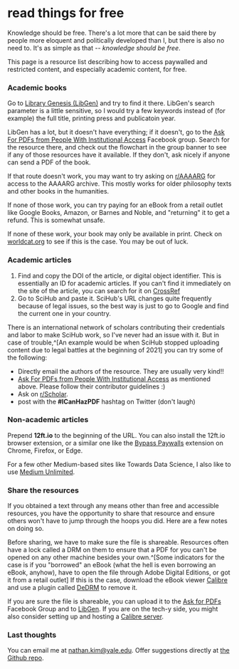 # read things for free

Knowledge should be free. There's a lot more that can be said there by
people more eloquent and politically developed than I, but there is
also no need to. It's as simple as that -- _knowledge should be free_.

This page is a resource list describing how to access paywalled and
restricted content, and especially academic content, for free.

### Academic books

Go to [Library Genesis (LibGen)](https://libgen.is) and try to find it
there. LibGen's search parameter is a little sensitive, so I would try
a few keywords instead of (for example) the full title, printing press
and publicatoin year.

LibGen has a lot, but it doesn't have everything; if it doesn't, go to
the
[Ask For PDFs from People With Institutional Access](https://www.facebook.com/groups/850609558335839/)
Facebook group. Search for the resource there, and check out the
flowchart in the group banner to see if any of those resources have it
available. If they don't, ask nicely if anyone can send a PDF of the
book.

If that route doesn't work, you may want to try asking on
[r/AAAARG](https://www.reddit.com/r/AAAARG/) for access to the AAAARG
archive. This mostly works for older philosophy texts and other books
in the humanities.

If none of those work, you can try paying for an eBook from a retail
outlet like Google Books, Amazon, or Barnes and Noble, and "returning"
it to get a refund. This is somewhat unsafe.

If none of these work, your book may only be available in print. Check
on [worldcat.org](https://www.worldcat.org/) to see if this is the
case. You may be out of luck.

### Academic articles

1. Find and copy the DOI of the article, or digital object identifier.
   This is essentially an ID for academic articles. If you can't find
   it immediately on the site of the article, you can search for it on
   [CrossRef](https://www.crossref.org/guestquery/)
2. Go to SciHub and paste it. SciHub's URL changes quite frequently
   because of legal issues, so the best way is just to go to Google
   and find the current one in your country.

There is an international network of scholars contributing their
credentials and labor to make SciHub work, so I've never had an issue
with it. But in case of trouble,^[An example would be when SciHub
stopped uploading content due to legal battles at the beginning of
2021] you can try some of the following:

- Directly email the authors of the resource. They are usually very
  kind!!
- [Ask For PDFs from People With Institutional Access](https://www.facebook.com/groups/850609558335839/)
  as mentioned above. Please follow their contributor guidelines :)
- Ask on [r/Scholar](https://www.reddit.com/r/Scholar/).
- post with the **#ICanHazPDF** hashtag on Twitter (don't laugh)

### Non-academic articles

Prepend **12ft.io** to the beginning of the URL. You can also install
the 12ft.io browser extension, or a similar one like the
[Bypass Paywalls](https://github.com/iamadamdev/bypass-paywalls-chrome)
extension on Chrome, Firefox, or Edge.

For a few other Medium-based sites like Towards Data Science, I also
like to use
[Medium Unlimited](https://github.com/manojVivek/medium-unlimited).

### Share the resources

If you obtained a text through any means other than free and
accessible resources, you have the opportunity to share that resource
and ensure others won't have to jump through the hoops you did. Here
are a few notes on doing so.

Before sharing, we have to make sure the file is shareable. Resources
often have a lock called a DRM on them to ensure that a PDF for you
can't be opened on any other machine besides your own.^[Some
indicators for the case is if you "borrowed" an eBook (what the hell
is even borrowing an eBook, anyhow), have to open the file through
Adobe Digital Editions, or got it from a retail outlet] If this is the
case, download the eBook viewer
[Calibre](https://calibre-ebook.com/download) and use a plugin called
[DeDRM](https://github.com/apprenticeharper/DeDRM_tools/wiki/Exactly-how-to-remove-DRM)
to remove it.

If you are sure the file is shareable, you can upload it to the
[Ask for PDFs](https://www.facebook.com/groups/850609558335839/)
Facebook Group and to
[LibGen](https://wiki.mhut.org/content:how_to_upload). If you are on
the tech-y side, you might also consider setting up and hosting a
[Calibre server](https://manual.calibre-ebook.com/server.html).

### Last thoughts

You can email me at nathan.kim@yale.edu. Offer suggestions directly at
[the Github repo](https://github.com/18kimn/no-more-paywalls).
